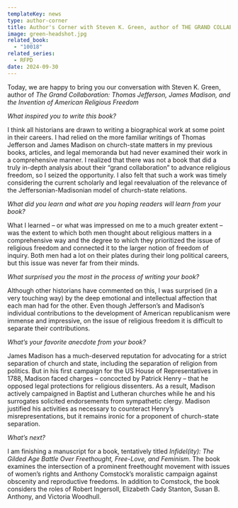 ```yaml
---
templateKey: news
type: author-corner
title: Author's Corner with Steven K. Green, author of THE GRAND COLLABORATION
image: green-headshot.jpg
related_book:
  - "10018"
related_series:
  - RFPD
date: 2024-09-30
---
```

Today, we are happy to bring you our conversation with Steven K. Green, author of *The Grand Collaboration: Thomas Jefferson, James Madison, and the Invention of American Religious Freedom*

*What inspired you to write this book?* 

I think all historians are drawn to writing a biographical work at some point in their careers.  I had relied on the more familiar writings of Thomas Jefferson and James Madison on church-state matters in my previous books, articles, and legal memoranda but had never examined their work in a comprehensive manner.  I realized that there was not a book that did a truly in-depth analysis about their “grand collaboration” to advance religious freedom, so I seized the opportunity.  I also felt that such a work was timely considering the current scholarly and legal reevaluation of the relevance of the Jeffersonian-Madisonian model of church-state relations.  

*What did you learn and what are you hoping readers will learn from your book?* 

What I learned – or what was impressed on me to a much greater extent – was the extent to which both men thought about religious matters in a comprehensive way and the degree to which they prioritized the issue of religious freedom and connected it to the larger notion of freedom of inquiry.  Both men had a lot on their plates during their long political careers, but this issue was never far from their minds.

*What surprised you the most in the process of writing your book?* 

Although other historians have commented on this, I was surprised (in a very touching way) by the deep emotional and intellectual affection that each man had for the other.  Even though Jefferson’s and Madison’s individual contributions to the development of American republicanism were immense and impressive, on the issue of religious freedom it is difficult to separate their contributions.

*What’s your favorite anecdote from your book?*

James Madison has a much-deserved reputation for advocating for a strict separation of church and state, including the separation of religion from politics.  But in his first campaign for the US House of Representatives in 1788, Madison faced charges – concocted by Patrick Henry – that he opposed legal protections for religious dissenters.  As a result, Madison actively campaigned in Baptist and Lutheran churches while he and his surrogates solicited endorsements from sympathetic clergy.  Madison justified his activities as necessary to counteract Henry’s misrepresentations, but it remains ironic for a proponent of church-state separation.

*What’s next?* 

I am finishing a manuscript for a book, tentatively titled *Infidel(ity): The Gilded Age Battle Over Freethought, Free-Love, and Feminism*.  The book examines the intersection of a prominent freethought movement with issues of women’s rights and Anthony Comstock’s moralistic campaign against obscenity and reproductive freedoms.  In addition to Comstock, the book considers the roles of Robert Ingersoll, Elizabeth Cady Stanton, Susan B. Anthony, and Victoria Woodhull.